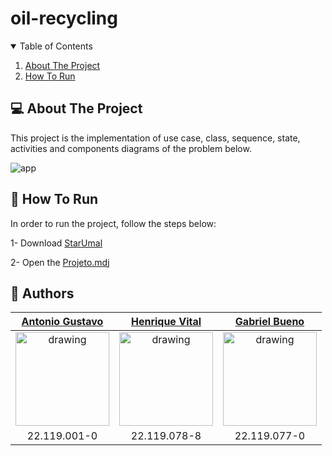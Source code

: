 # oil-recycling

<!-- TABLE OF CONTENTS -->
<details open="open">
  <summary>Table of Contents</summary>
  <ol>
    <li>
      <a href="#-about-the-project">About The Project</a>
    </li>
    <li>
      <a href="#-how-to-run">How To Run</a>
    </li>
  </ol>
</details>

<!-- ABOUT THE PROJECT -->
## 💻 About The Project
This project is the implementation of use case, class, sequence, state, activities and components diagrams of the problem below.


![app](https://github.com/henriquevital00/oil-recycling/blob/main/images/case.png)

<!-- HOW TO RUN -->
## 🚀 How To Run

In order to run the project, follow the steps below:

1- Download [StarUmal](https://staruml.io/)

2- Open the [Projeto.mdj](https://github.com/henriquevital00/oil-recycling/blob/main/Projeto.mdj)

## 🤖 Authors

[Antonio Gustavo](https://github.com/antuniooh)           |  [Henrique Vital](https://github.com/henriquevital00)           |  [Gabriel Bueno](https://github.com/GabrielBueno200)
:-------------------------:|:-------------------------:|:-------------------------:
<img src="https://avatars.githubusercontent.com/u/51217271?v=4" alt="drawing" width="150"/>  |  <img src="https://avatars.githubusercontent.com/u/48650626?v=4" alt="drawing" width="150"/>| <img src="https://avatars.githubusercontent.com/u/56837996?v=4" alt="drawing" width="150"/>
22.119.001-0 | 22.119.078-8 | 22.119.077-0
